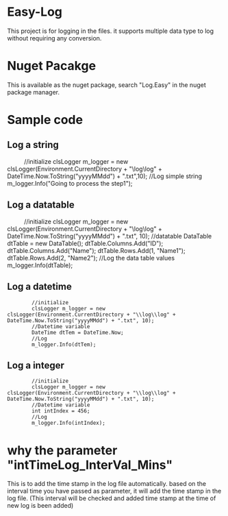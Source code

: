 # Easy-Log
This project is for logging in the files. it supports multiple data type to log without requiring any conversion.
# Nuget Pacakge
This is available as the nuget package, search "Log.Easy" in the nuget package manager.
# Sample code
## Log a string

            //initialize
            clsLogger m_logger = new clsLogger(Environment.CurrentDirectory + "\\log\\log" + DateTime.Now.ToString("yyyyMMdd") + ".txt",10);
            //Log simple string
            m_logger.Info("Going to process the step1");
         
## Log a datatable

            //initialize
            clsLogger m_logger = new clsLogger(Environment.CurrentDirectory + "\\log\\log" + DateTime.Now.ToString("yyyyMMdd") + ".txt", 10);
            //datatable 
            DataTable dtTable = new DataTable();
            dtTable.Columns.Add("ID");
            dtTable.Columns.Add("Name");
            dtTable.Rows.Add(1, "Name1");
            dtTable.Rows.Add(2, "Name2");
            //Log the data table values
            m_logger.Info(dtTable);

## Log a datetime

            //initialize
            clsLogger m_logger = new clsLogger(Environment.CurrentDirectory + "\\log\\log" + DateTime.Now.ToString("yyyyMMdd") + ".txt", 10);
            //Datetime variable
            DateTime dtTem = DateTime.Now;
            //Log
            m_logger.Info(dtTem);

## Log a integer

            //initialize
            clsLogger m_logger = new clsLogger(Environment.CurrentDirectory + "\\log\\log" + DateTime.Now.ToString("yyyyMMdd") + ".txt", 10);
            //Datetime variable
            int intIndex = 456;
            //Log
            m_logger.Info(intIndex);

# why the parameter "intTimeLog_InterVal_Mins" 
This is to add the time stamp in the log file automatically. based on the interval time you have passed as parameter, it will add the time stamp in the log file. (This interval will be checked and added time stamp at the time of new log is been added)
